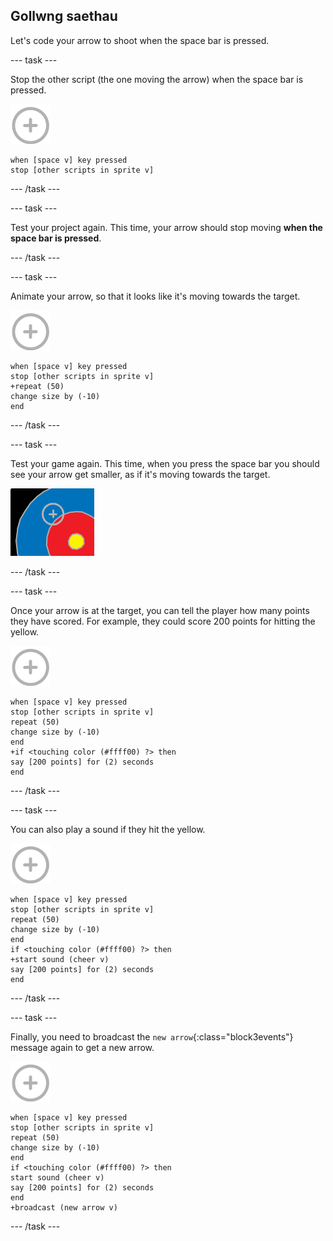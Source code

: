 ## Gollwng saethau

Let's code your arrow to shoot when the space bar is pressed.

\--- task \---

Stop the other script (the one moving the arrow) when the space bar is pressed.

![target sprite](images/target-sprite.png)

```blocks3
when [space v] key pressed
stop [other scripts in sprite v]
```

\--- /task \---

\--- task \---

Test your project again. This time, your arrow should stop moving **when the space bar is pressed**.

\--- /task \---

\--- task \---

Animate your arrow, so that it looks like it's moving towards the target.

![target sprite](images/target-sprite.png)

```blocks3
when [space v] key pressed
stop [other scripts in sprite v]
+repeat (50)
change size by (-10)
end
```

\--- /task \---

\--- task \---

Test your game again. This time, when you press the space bar you should see your arrow get smaller, as if it's moving towards the target.

![target with the cross hair on it](images/archery-animate-test.png)

\--- /task \---

\--- task \---

Once your arrow is at the target, you can tell the player how many points they have scored. For example, they could score 200 points for hitting the yellow.

![target sprite](images/target-sprite.png)

```blocks3
when [space v] key pressed
stop [other scripts in sprite v]
repeat (50)
change size by (-10)
end
+if <touching color (#ffff00) ?> then
say [200 points] for (2) seconds
end
```

\--- /task \---

\--- task \---

You can also play a sound if they hit the yellow.

![target sprite](images/target-sprite.png)

```blocks3
when [space v] key pressed
stop [other scripts in sprite v]
repeat (50)
change size by (-10)
end
if <touching color (#ffff00) ?> then
+start sound (cheer v)
say [200 points] for (2) seconds
end
```

\--- /task \---

\--- task \---

Finally, you need to broadcast the `new arrow`{:class="block3events"} message again to get a new arrow.

![target sprite](images/target-sprite.png)

```blocks3
when [space v] key pressed
stop [other scripts in sprite v]
repeat (50)
change size by (-10)
end
if <touching color (#ffff00) ?> then
start sound (cheer v)
say [200 points] for (2) seconds
end
+broadcast (new arrow v)
```

\--- /task \---